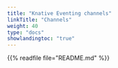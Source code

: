 ```yaml
---
title: "Knative Eventing channels"
linkTitle: "Channels"
weight: 40
type: "docs"
showlandingtoc: "true"
---
```


{{% readfile file="README.md" %}}

